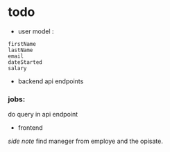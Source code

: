 # todo
- user model :
```
firstName
lastName
email
dateStarted
salary
```

- backend api endpoints
### jobs:
do query in api endpoint

- frontend

*side note*
find maneger from employe and the opisate.